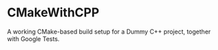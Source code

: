 # CMakeWithCPP
A working CMake-based build setup for a Dummy C++ project, together with Google Tests.
